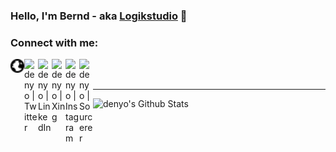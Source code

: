 ### Hello, I'm Bernd - aka [Logikstudio][website] 👋

### Connect with me:

[<img align="left" alt="logikstudio.de" width="22px" src="https://raw.githubusercontent.com/iconic/open-iconic/master/svg/globe.svg" />][website]
[<img align="left" alt="denyo | Twitter" width="22px" src="https://cdn.jsdelivr.net/npm/simple-icons@v3/icons/twitter.svg" />][twitter]
[<img align="left" alt="denyo | LinkedIn" width="22px" src="https://cdn.jsdelivr.net/npm/simple-icons@v3/icons/linkedin.svg" />][linkedin]
[<img align="left" alt="denyo | Xing" width="22px" src="https://cdn.jsdelivr.net/npm/simple-icons@v3/icons/xing.svg" />][xing]
[<img align="left" alt="denyo | Instagram" width="22px" src="https://cdn.jsdelivr.net/npm/simple-icons@v3/icons/instagram.svg" />][instagram]
[<img align="left" alt="denyo | Sourcerer" width="22px" src="https://sourcerer.io/icons/logo-sharing.svg" />][sourcerer]

<br />
<br />

---

<img align="left" alt="denyo's Github Stats" src="https://github-readme-stats.vercel.app/api?username=denyo&show_icons=true&hide_border=true&count_private=true" />

[website]: https://logikstudio.de
[sourcerer]: https://sourcerer.io/denyo
[twitter]: https://twitter.com/BerndHacker
[instagram]: https://www.instagram.com/bernd.the.beast/
[linkedin]: https://www.linkedin.com/in/bernd-hacker-2bb08371/
[xing]: https://www.xing.com/profile/Bernd_Hacker7
